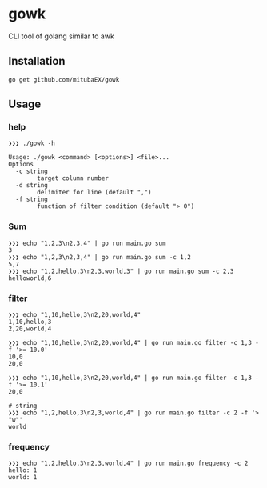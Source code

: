 # gowk
CLI tool of golang similar to awk

## Installation

```
go get github.com/mitubaEX/gowk
```

## Usage

### help

```
❯❯❯ ./gowk -h

Usage: ./gowk <command> [<options>] <file>...
Options
  -c string
        target column number
  -d string
        delimiter for line (default ",")
  -f string
        function of filter condition (default "> 0")
```

### Sum

```
❯❯❯ echo "1,2,3\n2,3,4" | go run main.go sum
3
❯❯❯ echo "1,2,3\n2,3,4" | go run main.go sum -c 1,2
5,7
❯❯❯ echo "1,2,hello,3\n2,3,world,3" | go run main.go sum -c 2,3
helloworld,6
```

### filter

```
❯❯❯ echo "1,10,hello,3\n2,20,world,4"
1,10,hello,3
2,20,world,4

❯❯❯ echo "1,10,hello,3\n2,20,world,4" | go run main.go filter -c 1,3 -f '>= 10.0'
10,0
20,0

❯❯❯ echo "1,10,hello,3\n2,20,world,4" | go run main.go filter -c 1,3 -f '>= 10.1'
20,0

# string
❯❯❯ echo "1,2,hello,3\n2,3,world,4" | go run main.go filter -c 2 -f '> "w"'
world
```

### frequency

```
❯❯❯ echo "1,2,hello,3\n2,3,world,4" | go run main.go frequency -c 2
hello: 1
world: 1
```
